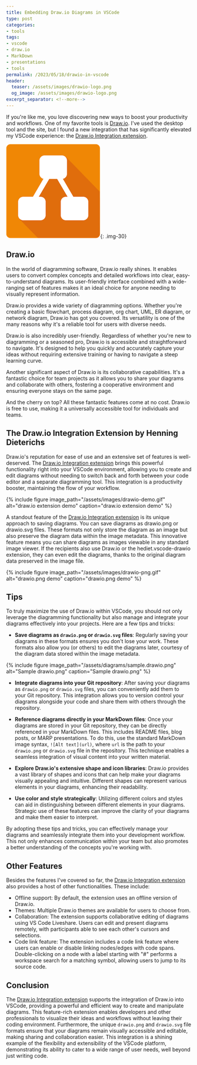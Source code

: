 ```yaml
---
title: Embedding Draw.io Diagrams in VSCode
type: post
categories:
- tools
tags:
- vscode
- draw.io
- MarkDown
- presentations
- tools
permalink: /2023/05/18/drawio-in-vscode
header:
  teaser: /assets/images/drawio-logo.png
  og_image: /assets/images/drawio-logo.png
excerpt_separator: <!--more-->
---
```


If you're like me, you love discovering new ways to boost your productivity and workflows. One of my favorite tools is [Draw.io](https://draw.io). I've used the desktop tool and the site, but I found a new integration that has significantly elevated my VSCode experience: the [Draw.io Integration extension](https://marketplace.visualstudio.com/items?itemName=hediet.vscode-drawio).
<!--more-->

![draw.io logo](/assets/images/drawio-logo.png){: .img-30}  

## Draw.io

In the world of diagramming software, Draw.io really shines. It enables users to convert complex concepts and detailed workflows into clear, easy-to-understand diagrams. Its user-friendly interface combined with a wide-ranging set of features makes it an ideal choice for anyone needing to visually represent information.

Draw.io provides a wide variety of diagramming options. Whether you're creating a basic flowchart, process diagram, org chart, UML, ER diagram, or network diagram, Draw.io has got you covered. Its versatility is one of the many reasons why it's a reliable tool for users with diverse needs.

Draw.io is also incredibly user-friendly. Regardless of whether you're new to diagramming or a seasoned pro, Draw.io is accessible and straightforward to navigate. It's designed to help you quickly and accurately capture your ideas without requiring extensive training or having to navigate a steep learning curve.

Another significant aspect of Draw.io is its collaborative capabilities. It's a fantastic choice for team projects as it allows you to share your diagrams and collaborate with others, fostering a cooperative environment and ensuring everyone stays on the same page.

And the cherry on top? All these fantastic features come at no cost. Draw.io is free to use, making it a universally accessible tool for individuals and teams.

## The Draw.io Integration Extension by Henning Dieterichs

Draw.io's reputation for ease of use and an extensive set of features is well-deserved. The [Draw.io Integration extension](https://marketplace.visualstudio.com/items?itemName=hediet.vscode-drawio) brings this powerful functionality right into your VSCode environment, allowing you to create and edit diagrams without needing to switch back and forth between your code editor and a separate diagramming tool. This integration is a productivity booster, maintaining the flow of your workflow.

{% include figure image_path="/assets/images/drawio-demo.gif" alt="draw.io extension demo" caption="draw.io extension demo" %}

A standout feature of the [Draw.io Integration extension](https://marketplace.visualstudio.com/items?itemName=hediet.vscode-drawio) is its unique approach to saving diagrams. You can save diagrams as drawio.png or drawio.svg files. These formats not only store the diagram as an image but also preserve the diagram data within the image metadata. This innovative feature means you can share diagrams as images viewable in any standard image viewer. If the recipients also use Draw.io or the hediet.vscode-drawio extension, they can even edit the diagrams, thanks to the original diagram data preserved in the image file.

{% include figure image_path="/assets/images/drawio-png.gif" alt="drawio.png demo" caption="drawio.png demo" %}

## Tips

To truly maximize the use of Draw.io within VSCode, you should not only leverage the diagramming functionality but also manage and integrate your diagrams effectively into your projects. Here are a few tips and tricks:

- **Save diagrams as `drawio.png` or `drawio.svg` files**: Regularly saving your diagrams in these formats ensures you don't lose your work. These formats also allow you (or others) to edit the diagrams later, courtesy of the diagram data stored within the image metadata.

{% include figure image_path="/assets/diagrams/sample.drawio.png" alt="Sample drawio.png" caption="Sample drawio.png" %}

- **Integrate diagrams into your Git repository**: After saving your diagrams as `drawio.png` or `drawio.svg` files, you can conveniently add them to your Git repository. This integration allows you to version control your diagrams alongside your code and share them with others through the repository.

- **Reference diagrams directly in your MarkDown files**: Once your diagrams are stored in your Git repository, they can be directly referenced in your MarkDown files. This includes README files, blog posts, or MARP presentations. To do this, use the standard MarkDown image syntax, `![Alt text](url)`, where `url` is the path to your `drawio.png` or `drawio.svg` file in the repository. This technique enables a seamless integration of visual content into your written material.

- **Explore Draw.io's extensive shape and icon libraries**: Draw.io provides a vast library of shapes and icons that can help make your diagrams visually appealing and intuitive. Different shapes can represent various elements in your diagrams, enhancing their readability.

- **Use color and style strategically**: Utilizing different colors and styles can aid in distinguishing between different elements in your diagrams. Strategic use of these features can improve the clarity of your diagrams and make them easier to interpret.

By adopting these tips and tricks, you can effectively manage your diagrams and seamlessly integrate them into your development workflow. This not only enhances communication within your team but also promotes a better understanding of the concepts you're working with.

## Other Features

Besides the features I've covered so far, the [Draw.io Integration extension](https://marketplace.visualstudio.com/items?itemName=hediet.vscode-drawio) also provides a host of other functionalities. These include:

- Offline support: By default, the extension uses an offline version of Draw.io.
- Themes: Multiple Draw.io themes are available for users to choose from.
- Collaboration: The extension supports collaborative editing of diagrams using VS Code Liveshare. Users can edit and present diagrams remotely, with participants able to see each other's cursors and selections.
- Code link feature: The extension includes a code link feature where users can enable or disable linking nodes/edges with code spans. Double-clicking on a node with a label starting with "#" performs a workspace search for a matching symbol, allowing users to jump to its source code.

## Conclusion

The [Draw.io Integration extension](https://marketplace.visualstudio.com/items?itemName=hediet.vscode-drawio) supports the integration of Draw.io into VSCode, providing a powerful and efficient way to create and manipulate diagrams. This feature-rich extension enables developers and other professionals to visualize their ideas and workflows without leaving their coding environment. Furthermore, the unique `drawio.png` and `drawio.svg` file formats ensure that your diagrams remain visually accessible and editable, making sharing and collaboration easier. This integration is a shining example of the flexibility and extensibility of the VSCode platform, demonstrating its ability to cater to a wide range of user needs, well beyond just writing code.
